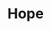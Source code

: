 ---
layout: post
title:  "Hope"
image: https://farm4.staticflickr.com/3934/15429158381_ab47a5751a_b.jpg
thumbnail: https://farm4.staticflickr.com/3840/15220036432_7929163c6a_n.jpg
dimensionX: 25
dimensionY: 11.5
dimensionZ: 3.5
materials: Ambrosia Maple, Walnut, Copper
price: $660
---